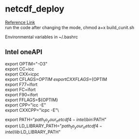 # netcdf_deploy
[Reference Link](https://home.hiroshima-u.ac.jp/~leehs/?page_id=5612)\
run the code after changing the mode, chmod a+x build_cunit.sh

Environmental variables in ~/.bashrc

## Intel oneAPI 

export OPTIM="-O3"\
export CC=icc\
export CXX=icpc\
export CFLAGS=${OPTIM}\
export CXXFLAGS=${OPTIM\
export F77=ifort\
export FC=ifort\
export F90=ifort\
export FFLAGS=${OPTIM}\
export CPP="icc -E"\
export CXXCPP="icpc -E"\

export PATH="$path_to_your_netcdf4-intel/bin:$PATH"\
export LD_LIBRARY_PATH="$path_to_your_netcdf4-intel/lib:$LD_LIBRARY_PATH"
